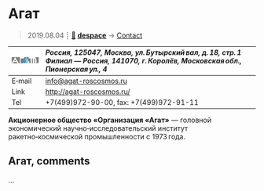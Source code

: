 # Агат
> 2019.08.04 ┊ **[🚀](../index/index.md) [despace](index.md)** → [Contact](contact.md)

|[![](f/contact/a/agat_logo1_thumb.jpg)](f/contact/a/agat_logo1.png)|*Россия, 125047, Москва, ул. Бутырский вал, д. 18, стр. 1<br> Филиал — Россия, 141070, г. Королёв, Московская обл., Пионерская ул., 4*|
|:--|:--|
|E‑mail| <info@agat-roscosmos.ru> |
|Link| <http://agat-roscosmos.ru/> |
|Tel| +7(499)972-90-00, fax: +7(499)972-91-11 |

**Акционерное общество «Организация «Агат»** — головной экономический научно‑исследовательский институт ракетно‑космической промышленности с 1973 года.



<p style="page-break-after:always"> </p>

## Агат, comments

…

